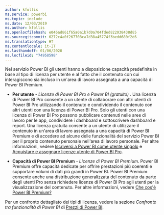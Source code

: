 ```yaml
---
author: kfollis
ms.service: powerbi
ms.topic: include
ms.date: 12/03/2019
ms.author: kfollis
ms.openlocfilehash: e046ad861f65a0a1b7d0a704fded822038438d85
ms.sourcegitcommit: 6272c4a0f267708ca7d38a45774f3bedd680f2d6
ms.translationtype: HT
ms.contentlocale: it-IT
ms.lasthandoff: 01/06/2020
ms.locfileid: "74958598"
---
```

Nel servizio Power BI gli utenti hanno a disposizione capacità predefinite in base al tipo di licenza per utente e al fatto che il contenuto con cui interagiscono sia incluso in un'area di lavoro assegnata a una capacità di Power BI Premium.

* **Per utente** - *Licenze di Power BI Pro e Power BI (gratuito)* . Una licenza di Power BI Pro consente a un utente di collaborare con altri utenti di Power BI Pro utilizzando il contenuto e condividendo il contenuto con altri utenti con una licenza di Power BI Pro. Solo gli utenti con una licenza di Power BI Pro possono pubblicare contenuti nelle aree di lavoro per le app, condividere i dashboard e sottoscrivere dashboard e report. Una licenza gratuita consente a un utente di utilizzare il contenuto in un'area di lavoro assegnata a una capacità di Power BI Premium e di accedere ad alcune delle funzionalità del servizio Power BI per il proprio contenuto personale nell'area di lavoro personale. Per altre informazioni, vedere [Iscriversi a Power BI come utente singolo](../service-self-service-signup-for-power-bi.md) e [Acquistare e assegnare licenze utente di Power BI Pro](../service-admin-purchasing-power-bi-pro.md).

* **Capacità di Power BI Premium** - *Licenze di Power BI Premium*. Power BI Premium offre capacità dedicate per offrire prestazioni più coerenti e supportare volumi di dati più grandi in Power BI. Power BI Premium consente anche una distribuzione generalizzata del contenuto da parte degli utenti Pro senza richiedere licenze di Power BI Pro agli utenti per la visualizzazione del contenuto. Per altre informazioni, vedere [Che cos'è Power BI Premium?](../service-premium-what-is.md)

Per un confronto dettagliato dei tipi di licenza, vedere la sezione _Confronto tra funzionalità di Power BI_ di [Prezzi di Power BI](https://powerbi.microsoft.com/pricing/).
